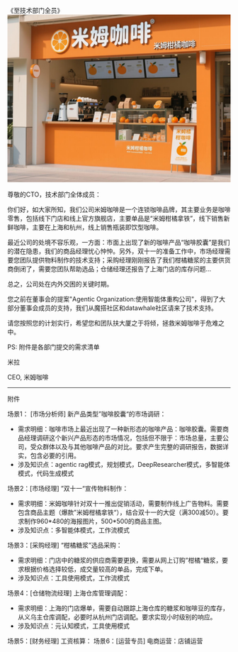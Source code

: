 
《至技术部门全员》
![mimuu_coffee.jpeg](assets/mimuu_coffee.jpeg)

尊敬的CTO，技术部门全体成员：

你们好，如大家所知，我们公司米姆咖啡是一个连锁咖啡品牌，其主要业务是咖啡零售，包括线下门店和线上官方旗舰店，主要单品是“米姆柑橘拿铁”，线下销售新鲜咖啡，主要在上海和杭州，线上销售瓶装即饮型咖啡。

最近公司的处境不容乐观，一方面：市面上出现了新的咖啡产品“咖啡胶囊”是我们的潜在隐患，我们的商品经理忧心忡忡。另外，双十一的准备工作中，市场经理需要您团队提供物料制作的技术支持；采购经理刚刚报告了我们柑橘糖浆的主要供货商倒闭了，需要您团队帮助选品；仓储经理还报告了上海门店的库存问题...

总之，公司处在内外交困的关键时期。

您之前在董事会的提案"Agentic Organization:使用智能体重构公司"，得到了大部分董事会成员的支持，我们从魔搭社区和datawhale社区请来了技术支持。

请您按照您的计划实行，希望您和团队扶大厦之于将倾，拯救米姆咖啡于危难之中。

PS: 附件是各部门提交的需求清单

米拉

CEO, 米姆咖啡

-----

附件

场景1： [市场分析师] 新产品类型”咖啡胶囊“的市场调研：
- 需求明细：咖啡市场上最近出现了一种新形态的咖啡产品：咖啡胶囊。需要商品经理调研这个新兴产品形态的市场情况，包括但不限于：市场总量，主要公司，受众群体以及与其他咖啡产品的对比。要求产生完整的调研报告，数据详实，包含必要的引用。
- 涉及知识点：agentic rag模式，规划模式，DeepResearcher模式，多智能体模式，代码生成模式

场景2：[市场经理] ”双十一“宣传物料制作：
- 需求明细：米姆咖啡针对双十一推出促销活动，需要制作线上广告物料。需要包含商品主题（爆款”米姆柑橘拿铁“），结合双十一的大促（满300减50）。要求制作960\*480的海报图片，500\*500的商品主图。
- 涉及知识点：多智能体模式，工作流模式

场景3：[采购经理] “柑橘糖浆”选品采购：
- 需求明细：门店中的糖浆的供应商需要更换，需要从网上订购”柑橘“糖浆，要求根据价格选择较低，成交量较高的单品，完成下单。
- 涉及知识点：工具使用模式，工作流模式

场景4：[仓储物流经理] 上海仓库管理调配：
- 需求明细：上海的门店爆单，需要自动跟踪上海仓库的糖浆和咖啡豆的库存，从义乌主仓库调配，必要时从杭州门店调配。要求实现小时级别的响应。
- 涉及知识点：元认知模式，工具使用模式

场景5：[财务经理] 工资核算：
场景6：[运营专员] 电商运营：店铺运营